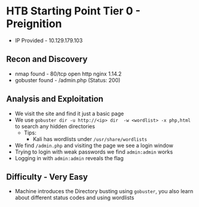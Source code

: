 # HTB Starting Point Tier 0 - Preignition

- IP Provided - 10.129.179.103

## Recon and Discovery

- nmap found - 80/tcp open  http    nginx 1.14.2
- gobuster found - /admin.php            (Status: 200)

## Analysis and Exploitation

- We visit the site and find it just a basic page
- We use `gobuster dir -u http://<ip> dir  -w <wordlist> -x php,html` to search any hidden directories
	- Tips:
		- Kali has wordlists under `/usr/share/wordlists`
- We find `/admin.php` and visiting the page we see a login window
- Trying to login with weak passwords we find `admin:admin` works
- Logging in with `admin:admin` reveals the flag 

## Difficulty - Very Easy

- Machine introduces the Directory busting using `gobuster`, you also learn about different status codes and using wordlists
